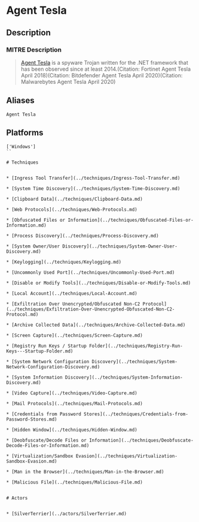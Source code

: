 
# Agent Tesla

## Description

### MITRE Description

> [Agent Tesla](https://attack.mitre.org/software/S0331) is a spyware Trojan written for the .NET framework that has been observed since at least 2014.(Citation: Fortinet Agent Tesla April 2018)(Citation: Bitdefender Agent Tesla April 2020)(Citation: Malwarebytes Agent Tesla April 2020)

## Aliases

```
Agent Tesla
```

## Platforms

```
['Windows']
``

# Techniques


* [Ingress Tool Transfer](../techniques/Ingress-Tool-Transfer.md)

* [System Time Discovery](../techniques/System-Time-Discovery.md)
    
* [Clipboard Data](../techniques/Clipboard-Data.md)
    
* [Web Protocols](../techniques/Web-Protocols.md)
    
* [Obfuscated Files or Information](../techniques/Obfuscated-Files-or-Information.md)
    
* [Process Discovery](../techniques/Process-Discovery.md)
    
* [System Owner/User Discovery](../techniques/System-Owner-User-Discovery.md)
    
* [Keylogging](../techniques/Keylogging.md)
    
* [Uncommonly Used Port](../techniques/Uncommonly-Used-Port.md)
    
* [Disable or Modify Tools](../techniques/Disable-or-Modify-Tools.md)
    
* [Local Account](../techniques/Local-Account.md)
    
* [Exfiltration Over Unencrypted/Obfuscated Non-C2 Protocol](../techniques/Exfiltration-Over-Unencrypted-Obfuscated-Non-C2-Protocol.md)
    
* [Archive Collected Data](../techniques/Archive-Collected-Data.md)
    
* [Screen Capture](../techniques/Screen-Capture.md)
    
* [Registry Run Keys / Startup Folder](../techniques/Registry-Run-Keys---Startup-Folder.md)
    
* [System Network Configuration Discovery](../techniques/System-Network-Configuration-Discovery.md)
    
* [System Information Discovery](../techniques/System-Information-Discovery.md)
    
* [Video Capture](../techniques/Video-Capture.md)
    
* [Mail Protocols](../techniques/Mail-Protocols.md)
    
* [Credentials from Password Stores](../techniques/Credentials-from-Password-Stores.md)
    
* [Hidden Window](../techniques/Hidden-Window.md)
    
* [Deobfuscate/Decode Files or Information](../techniques/Deobfuscate-Decode-Files-or-Information.md)
    
* [Virtualization/Sandbox Evasion](../techniques/Virtualization-Sandbox-Evasion.md)
    
* [Man in the Browser](../techniques/Man-in-the-Browser.md)
    
* [Malicious File](../techniques/Malicious-File.md)
    

# Actors


* [SilverTerrier](../actors/SilverTerrier.md)

